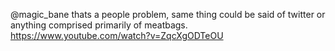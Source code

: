 @magic_bane thats a people problem, same thing could be said of twitter or anything comprised primarily of meatbags.
https://www.youtube.com/watch?v=ZqcXgODTeOU